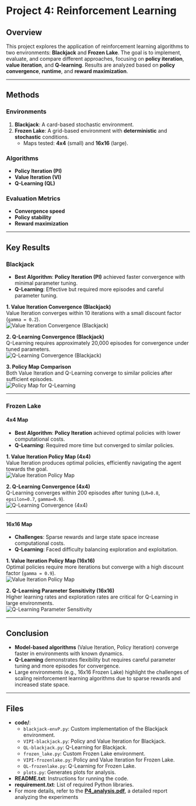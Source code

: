# Project 4: Reinforcement Learning

## Overview

This project explores the application of reinforcement learning algorithms to two environments: **Blackjack** and **Frozen Lake**. The goal is to implement, evaluate, and compare different approaches, focusing on **policy iteration**, **value iteration**, and **Q-learning**. Results are analyzed based on **policy convergence**, **runtime**, and **reward maximization**.

---

## Methods

### Environments
1. **Blackjack**: A card-based stochastic environment.
2. **Frozen Lake**: A grid-based environment with **deterministic** and **stochastic** conditions.
   - Maps tested: **4x4** (small) and **16x16** (large).

### Algorithms
- **Policy Iteration (PI)**  
- **Value Iteration (VI)**  
- **Q-Learning (QL)**  

### Evaluation Metrics
- **Convergence speed**  
- **Policy stability**  
- **Reward maximization**  

---

## Key Results

### Blackjack
- **Best Algorithm**: **Policy Iteration (PI)** achieved faster convergence with minimal parameter tuning.  
- **Q-Learning**: Effective but required more episodes and careful parameter tuning.  

**1. Value Iteration Convergence (Blackjack)**  
Value Iteration converges within 10 iterations with a small discount factor (`gamma = 0.2`).  
![Value Iteration Convergence (Blackjack)](pic/Fig3.png)

**2. Q-Learning Convergence (Blackjack)**  
Q-Learning requires approximately 20,000 episodes for convergence under tuned parameters.  
![Q-Learning Convergence (Blackjack)](pic/Fig9.png)

**3. Policy Map Comparison**  
Both Value Iteration and Q-Learning converge to similar policies after sufficient episodes.  
![Policy Map for Q-Learning](pic/Fig10.png)

---

### Frozen Lake

#### 4x4 Map
- **Best Algorithm**: **Policy Iteration** achieved optimal policies with lower computational costs.  
- **Q-Learning**: Required more time but converged to similar policies.

**1. Value Iteration Policy Map (4x4)**  
Value Iteration produces optimal policies, efficiently navigating the agent towards the goal.  
![Value Iteration Policy Map](pic/Fig15.png)

**2. Q-Learning Convergence (4x4)**  
Q-Learning converges within 200 episodes after tuning (`LR=0.8`, `epsilon=0.7`, `gamma=0.9`).  
![Q-Learning Convergence (4x4)](pic/Fig19.png)

---

#### 16x16 Map
- **Challenges**: Sparse rewards and large state space increase computational costs.  
- **Q-Learning**: Faced difficulty balancing exploration and exploitation.

**1. Value Iteration Policy Map (16x16)**  
Optimal policies require more iterations but converge with a high discount factor (`gamma = 0.9`).  
![Value Iteration Policy Map](pic/Fig25.png)

**2. Q-Learning Parameter Sensitivity (16x16)**  
Higher learning rates and exploration rates are critical for Q-Learning in large environments.  
![Q-Learning Parameter Sensitivity](pic/Fig28.png)

---

## Conclusion

- **Model-based algorithms** (Value Iteration, Policy Iteration) converge faster in environments with known dynamics.  
- **Q-Learning** demonstrates flexibility but requires careful parameter tuning and more episodes for convergence.  
- Large environments (e.g., 16x16 Frozen Lake) highlight the challenges of scaling reinforcement learning algorithms due to sparse rewards and increased state space.

---

## Files

- **code/**:
  - `blackjack-envP.py`: Custom implementation of the Blackjack environment.
  - `VIPI-blackjack.py`: Policy and Value Iteration for Blackjack.
  - `QL-blackjack.py`: Q-Learning for Blackjack.
  - `frozen_lake.py`: Custom Frozen Lake environment.
  - `VIPI-frozenlake.py`: Policy and Value Iteration for Frozen Lake.
  - `QL-frozenlake.py`: Q-Learning for Frozen Lake.
  - `plots.py`: Generates plots for analysis.
- **README.txt**: Instructions for running the code.  
- **requirement.txt**: List of required Python libraries.
- For more details, refer to the **[P4_analysis.pdf](P4_analysis.pdf)**, a detailed report analyzing the experiments
